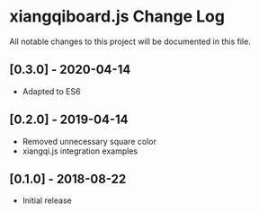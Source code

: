 # xiangqiboard.js Change Log

All notable changes to this project will be documented in this file.

## [0.3.0] - 2020-04-14

- Adapted to ES6

## [0.2.0] - 2019-04-14

- Removed unnecessary square color
- xiangqi.js integration examples

## [0.1.0] - 2018-08-22

- Initial release
